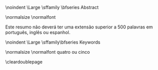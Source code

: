 \noindent \Large \sffamily \bfseries Abstract

\normalsize \normalfont

<!-- This is for acknowledging all of the people who helped out -->

Este resumo não deverá ter uma extensão superior a 500 palavras em  português, inglês ou espanhol.


\noindent \Large \sffamily\bfseries Keywords

\normalsize \normalfont quatro ou cinco

\cleardoublepage
